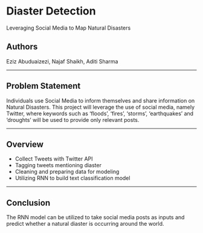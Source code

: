 # Diaster Detection
Leveraging Social Media to Map Natural Disasters

## Authors
Eziz Abuduaizezi, Najaf Shaikh,  Aditi Sharma

---

## Problem Statement

Individuals use Social Media to inform themselves and share information on Natural Disasters. This project will leverage the use of social media, namely Twitter, where keywords such as ‘floods’, ‘fires’, ‘storms’, ‘earthquakes’ and ‘droughts’ will be used to provide only relevant posts.

---

## Overview
* Collect Tweets with Twitter API
* Tagging tweets mentioning diaster
* Cleaning and preparing data for modeling
* Utilizing RNN to build text classification model 

---
## Conclusion

The RNN model can be utilized to take social media posts as inputs and predict whether a natural diaster is occurring around the world.